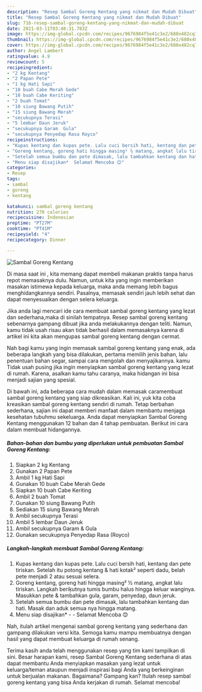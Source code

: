 ```yaml
---
description: "Resep Sambal Goreng Kentang yang nikmat dan Mudah Dibuat"
title: "Resep Sambal Goreng Kentang yang nikmat dan Mudah Dibuat"
slug: 716-resep-sambal-goreng-kentang-yang-nikmat-dan-mudah-dibuat
date: 2021-03-11T03:48:31.783Z
image: https://img-global.cpcdn.com/recipes/9676984f5e41c3e2/680x482cq70/sambal-goreng-kentang-foto-resep-utama.jpg
thumbnail: https://img-global.cpcdn.com/recipes/9676984f5e41c3e2/680x482cq70/sambal-goreng-kentang-foto-resep-utama.jpg
cover: https://img-global.cpcdn.com/recipes/9676984f5e41c3e2/680x482cq70/sambal-goreng-kentang-foto-resep-utama.jpg
author: Angel Lambert
ratingvalue: 4.9
reviewcount: 5
recipeingredient:
- "2 kg Kentang"
- "2 Papan Pete"
- "1 kg Hati Sapi"
- "10 buah Cabe Merah Gede"
- "10 buah Cabe Keriting"
- "2 buah Tomat"
- "10 siung Bawang Putih"
- "15 siung Bawang Merah"
- "secukupnya Terasi"
- "5 lembar Daun Jeruk"
- "secukupnya Garam  Gula"
- "secukupnya Penyedap Rasa Royco"
recipeinstructions:
- "Kupas kentang dan kupas pete. Lalu cuci bersih hati, kentang dan pete tiriskan. Setelah itu potong kentang &amp; hati kotak² seperti dadu, belah pete menjadi 2 atau sesuai selera."
- "Goreng kentang, goreng hati hingga masing² ½ matang, angkat lalu tiriskan. Langkah beriķutnya tumis bumbu halus hingga keluar wanginya. Masukkan pete &amp; tambahkan gula, garam, penyedap, daun jeruk."
- "Setelah semua bumbu dan pete dimasak, lalu tambahkan kentang dan hati. Masak dan aduk semua nya hingga matang."
- "Menu siap disajikan*  Selamat Mencoba 😊"
categories:
- Resep
tags:
- sambal
- goreng
- kentang

katakunci: sambal goreng kentang 
nutrition: 270 calories
recipecuisine: Indonesian
preptime: "PT27M"
cooktime: "PT41M"
recipeyield: "4"
recipecategory: Dinner

---
```



![Sambal Goreng Kentang](https://img-global.cpcdn.com/recipes/9676984f5e41c3e2/680x482cq70/sambal-goreng-kentang-foto-resep-utama.jpg)

Di masa  saat ini , kita memang dapat membeli makanan praktis tanpa harus repot memasaknya dulu. Namun, untuk kita yang ingin memberikan masakan istimewa kepada keluarga, maka anda memang lebih bagus menghidangkannya sendiri. Pasalnya, memasak sendiri jauh lebih sehat dan dapat menyesuaikan dengan selera keluarga.

Jika anda lagi mencari ide cara membuat sambal goreng kentang yang lezat dan sederhana,maka di sinilah tempatnya. Resep sambal goreng kentang  sebenarnya gampang dibuat jika anda melakukannya dengan teliti. Namun, kamu tidak usah risau akan tidak berhasil dalam memasaknya 
karena di artikel ini kita akan mengupas sambal goreng kentang dengan cermat.  



Nah bagi kamu yang ingin memasak sambal goreng kentang yang enak, ada beberapa langkah yang bisa dilakukan, pertama memilih jenis bahan, lalu penentuan bahan segar, sampai cara mengolah dan menyajikannya. kamu Tidak usah pusing jika ingin menyiapkan sambal goreng kentang yang lezat di rumah. Karena, asalkan kamu  tahu caranya, maka hidangan ini bisa menjadi sajian yang spesial.

Di bawah ini, ada beberapa cara mudah dalam memasak caramembuat sambal goreng kentang yang siap dikreasikan. Kali ini, yuk kita coba kreasikan sambal goreng kentang sendiri di rumah. Tetap berbahan sederhana, sajian ini dapat memberi manfaat dalam membantu menjaga kesehatan tubuhmu sekeluarga. Anda dapat menyiapkan Sambal Goreng Kentang menggunakan 12 bahan dan 4 tahap pembuatan. Berikut ini cara dalam membuat hidangannya.

<!--inarticleads1-->

##### Bahan-bahan dan bumbu yang diperlukan untuk pembuatan Sambal Goreng Kentang:

1. Siapkan 2 kg Kentang
1. Gunakan 2 Papan Pete
1. Ambil 1 kg Hati Sapi
1. Gunakan 10 buah Cabe Merah Gede
1. Siapkan 10 buah Cabe Keriting
1. Ambil 2 buah Tomat
1. Gunakan 10 siung Bawang Putih
1. Sediakan 15 siung Bawang Merah
1. Ambil secukupnya Terasi
1. Ambil 5 lembar Daun Jeruk
1. Ambil secukupnya Garam &amp; Gula
1. Gunakan secukupnya Penyedap Rasa (Royco)




<!--inarticleads2-->

##### Langkah-langkah membuat Sambal Goreng Kentang:

1. Kupas kentang dan kupas pete. Lalu cuci bersih hati, kentang dan pete tiriskan. Setelah itu potong kentang &amp; hati kotak² seperti dadu, belah pete menjadi 2 atau sesuai selera.
1. Goreng kentang, goreng hati hingga masing² ½ matang, angkat lalu tiriskan. Langkah beriķutnya tumis bumbu halus hingga keluar wanginya. Masukkan pete &amp; tambahkan gula, garam, penyedap, daun jeruk.
1. Setelah semua bumbu dan pete dimasak, lalu tambahkan kentang dan hati. Masak dan aduk semua nya hingga matang.
1. Menu siap disajikan* -  - Selamat Mencoba 😊




Nah, itulah artikel mengenai  sambal goreng kentang  yang sederhana dan gampang dilakukan versi kita. Semoga kamu mampu membuatnya dengan hasil yang dapat membuat keluarga di rumah senang. 

Terima kasih anda telah menggunakan resep yang tim kami tampilkan di sini. Besar harapan kami, resep  Sambal Goreng Kentang sederhana di atas dapat membantu Anda menyiapkan masakan yang lezat untuk keluarga/teman ataupun menjadi inspirasi bagi Anda yang berkeinginan untuk berjualan makanan. Bagaimana? Gampang kan? Itulah resep sambal goreng kentang yang bisa Anda kerjakan di rumah. Selamat mencoba!

